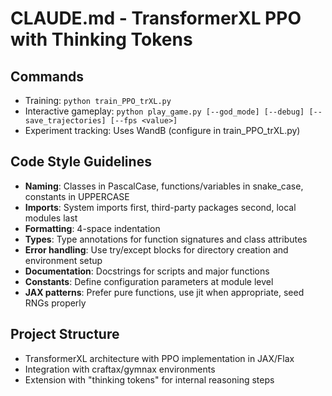 # CLAUDE.md - TransformerXL PPO with Thinking Tokens

## Commands
- Training: `python train_PPO_trXL.py`
- Interactive gameplay: `python play_game.py [--god_mode] [--debug] [--save_trajectories] [--fps <value>]`
- Experiment tracking: Uses WandB (configure in train_PPO_trXL.py)

## Code Style Guidelines
- **Naming**: Classes in PascalCase, functions/variables in snake_case, constants in UPPERCASE
- **Imports**: System imports first, third-party packages second, local modules last
- **Formatting**: 4-space indentation
- **Types**: Type annotations for function signatures and class attributes
- **Error handling**: Use try/except blocks for directory creation and environment setup
- **Documentation**: Docstrings for scripts and major functions
- **Constants**: Define configuration parameters at module level
- **JAX patterns**: Prefer pure functions, use jit when appropriate, seed RNGs properly

## Project Structure
- TransformerXL architecture with PPO implementation in JAX/Flax
- Integration with craftax/gymnax environments
- Extension with "thinking tokens" for internal reasoning steps
